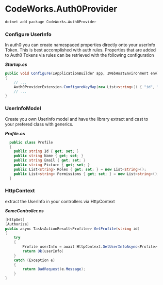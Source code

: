 # CodeWorks.Auth0Provider

```bash
dotnet add package CodeWorks.Auth0Provider
```

### Configure UserInfo
In auth0 you can create namespaced properties directly onto your userInfo Token. This is best accomplished with auth rules. Properties that are added to Auth0 Tokens via rules can be retrieved with the following configuration

***Startup.cs***
```c#
public void Configure(IApplicationBuilder app, IWebHostEnvironment env)
{
    // ...
    Auth0ProviderExtension.ConfigureKeyMap(new List<string>() { "id", "roles", "permissions" });
    // ...
}
```

### UserInfoModel
Create you own UserInfo model and have the library extract and cast to your prefered class with generics.

***Profile.cs***
```c#
  public class Profile
  {
    public string Id { get; set; }
    public string Name { get; set; }
    public string Email { get; set; }
    public string Picture { get; set; }
    public List<string> Roles { get; set; } = new List<string>();
    public List<string> Permissions { get; set; } = new List<string>();
  }
```

### HttpContext
extract the UserInfo in your controllers via HttpContext

***SomeController.cs***
```c#
[HttpGet]
[Authorize]
public async Task<ActionResult<Profile>> GetProfile(string id)
{
    try
    {
        Profile userInfo = await HttpContext.GetUserInfoAsync<Profile>();
        return Ok(userInfo)
    }
    catch (Exception e)
    {
        return BadRequest(e.Message);
    }
}
```